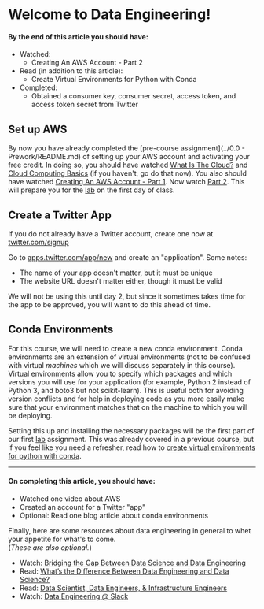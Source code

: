 Welcome to Data Engineering!
===

#### By the end of this article you should have:

- Watched:
    - Creating An AWS Account - Part 2
- Read (in addition to this article):
    - Create Virtual Environments for Python with Conda
- Completed:
    - Obtained a consumer key, consumer secret, access token, and access token secret from Twitter

Set up AWS
------

By now you have already completed the [pre-course assignment](../0.0 - Prework/README.md) of setting up your AWS account and activating your free credit. In doing so, you should have watched [What Is The Cloud?](http://infiniteskills.bc.cdn.bitgravity.com/iskills-media/awscloud-demo/0101.mp4) and [Cloud Computing Basics](http://infiniteskills.bc.cdn.bitgravity.com/iskills-media/awsintro-demo/0101.mp4) (if you haven't, go do that now). You also should have watched [Creating An AWS Account - Part 1](http://infiniteskills.bc.cdn.bitgravity.com/iskills-media/awsintro-demo/0104.mp4). Now watch [Part 2](http://infiniteskills.bc.cdn.bitgravity.com/iskills-media/awsintro-demo/0105.mp4). This will prepare you for the [lab](lab/README.md) on the first day of class.

Create a Twitter App
------

If you do not already have a Twitter account, create one now at [twitter.com/signup](https://twitter.com/signup)

Go to [apps.twitter.com/app/new](https://apps.twitter.com/app/new) and create an "application". Some notes:  

- The name of your app doesn't matter, but it must be unique
- The website URL doesn't matter either, though it must be valid

We will not be using this until day 2, but since it sometimes takes time for the app to be approved, you will want to do this ahead of time.

Conda Environments
---

For this course, we will need to create a new conda environment. Conda environments are an extension of virtual environments (not to be confused with virtual *machines* which we will discuss separately in this course). Virtual environments allow you to specify which packages and which versions you will use for your application (for example, Python 2 instead of Python 3, and boto3 but not scikit-learn). This is useful both for avoiding version conflicts and for help in deploying code as you more easily make sure that your environment matches that on the machine to which you will be deploying.

Setting this up and installing the necessary packages will be the first part of our first [lab](lab/README.md) assignment. This was already covered in a previous course, but if you feel like you need a refresher, read how to [create virtual environments for python with conda](https://uoa-eresearch.github.io/eresearch-cookbook/recipe/2014/11/20/conda/).

---

#### On completing this article, you should have:

- Watched one video about AWS
- Created an account for a Twitter "app"
- Optional: Read one blog article about conda environments

Finally, here are some resources about data engineering in general to whet your appetite for what's to come.  
(_These are also optional._)  

- Watch: [Bridging the Gap Between Data Science and Data Engineering](https://www.youtube.com/watch?v=EtYv7zPyS2A)
- Read: [What’s the Difference Between Data Engineering and Data Science?](http://www.galvanize.com/blog/difference-between-data-engineering-and-data-science/)
- Read: [Data Scientist, Data Engineers, & Infrastructure Engineers](http://multithreaded.stitchfix.com/blog/2016/03/16/engineers-shouldnt-write-etl/)
- Watch: [Data Engineering @ Slack](https://drive.google.com/file/d/0BxGB59WxQI5oTXpQd09jbVpvalE/view)  
